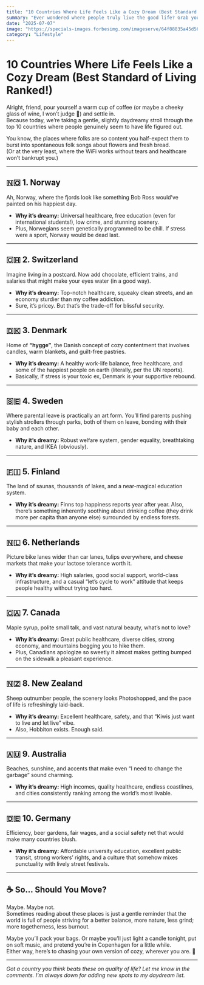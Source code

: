 ```yaml
---
title: "10 Countries Where Life Feels Like a Cozy Dream (Best Standard of Living Ranked!)"
summary: "Ever wondered where people truly live the good life? Grab your coffee and explore these 10 countries with the best standard of living, from healthcare to happiness, it’s a tour you’ll want to bookmark."
date: "2025-07-07"
image: "https://specials-images.forbesimg.com/imageserve/64f88835a45d56e6e23849fd/View-of-historical-buildings--Bryggen-in-Bergen--Norway--UNESCO-World-Heritage-Site-/960x0.jpg?fit=scale"
category: "Lifestyle"
---
```


# 10 Countries Where Life Feels Like a Cozy Dream (Best Standard of Living Ranked!)

Alright, friend, pour yourself a warm cup of coffee (or maybe a cheeky glass of wine, I won’t judge 🍷) and settle in.  
Because today, we’re taking a gentle, slightly daydreamy stroll through the top 10 countries where people genuinely seem to have life figured out.

You know, the places where folks are so content you half-expect them to burst into spontaneous folk songs about flowers and fresh bread.  
(Or at the very least, where the WiFi works without tears and healthcare won’t bankrupt you.)

---

## 🇳🇴 1. Norway

Ah, Norway, where the fjords look like something Bob Ross would’ve painted on his happiest day.

- **Why it’s dreamy:** Universal healthcare, free education (even for international students!), low crime, and stunning scenery.
- Plus, Norwegians seem genetically programmed to be chill. If stress were a sport, Norway would be dead last.

---

## 🇨🇭 2. Switzerland

Imagine living in a postcard. Now add chocolate, efficient trains, and salaries that might make your eyes water (in a good way).

- **Why it’s dreamy:** Top-notch healthcare, squeaky clean streets, and an economy sturdier than my coffee addiction.
- Sure, it’s pricey. But that’s the trade-off for blissful security.

---

## 🇩🇰 3. Denmark

Home of **“hygge”**, the Danish concept of cozy contentment that involves candles, warm blankets, and guilt-free pastries.

- **Why it’s dreamy:** A healthy work-life balance, free healthcare, and some of the happiest people on earth (literally, per the UN reports).
- Basically, if stress is your toxic ex, Denmark is your supportive rebound.

---

## 🇸🇪 4. Sweden

Where parental leave is practically an art form. You’ll find parents pushing stylish strollers through parks, both of them on leave, bonding with their baby and each other.

- **Why it’s dreamy:** Robust welfare system, gender equality, breathtaking nature, and IKEA (obviously).

---

## 🇫🇮 5. Finland

The land of saunas, thousands of lakes, and a near-magical education system.

- **Why it’s dreamy:** Finns top happiness reports year after year. Also, there’s something inherently soothing about drinking coffee (they drink more per capita than anyone else) surrounded by endless forests.

---

## 🇳🇱 6. Netherlands

Picture bike lanes wider than car lanes, tulips everywhere, and cheese markets that make your lactose tolerance worth it.

- **Why it’s dreamy:** High salaries, good social support, world-class infrastructure, and a casual “let’s cycle to work” attitude that keeps people healthy without trying too hard.

---

## 🇨🇦 7. Canada

Maple syrup, polite small talk, and vast natural beauty, what’s not to love?

- **Why it’s dreamy:** Great public healthcare, diverse cities, strong economy, and mountains begging you to hike them.
- Plus, Canadians apologize so sweetly it almost makes getting bumped on the sidewalk a pleasant experience.

---

## 🇳🇿 8. New Zealand

Sheep outnumber people, the scenery looks Photoshopped, and the pace of life is refreshingly laid-back.

- **Why it’s dreamy:** Excellent healthcare, safety, and that “Kiwis just want to live and let live” vibe.
- Also, Hobbiton exists. Enough said.

---

## 🇦🇺 9. Australia

Beaches, sunshine, and accents that make even “I need to change the garbage” sound charming.

- **Why it’s dreamy:** High incomes, quality healthcare, endless coastlines, and cities consistently ranking among the world’s most livable.

---

## 🇩🇪 10. Germany

Efficiency, beer gardens, fair wages, and a social safety net that would make many countries blush.

- **Why it’s dreamy:** Affordable university education, excellent public transit, strong workers’ rights, and a culture that somehow mixes punctuality with lively street festivals.

---

## ☕ So... Should You Move?

Maybe. Maybe not.  
Sometimes reading about these places is just a gentle reminder that the world is full of people striving for a better balance, more nature, less grind; more togetherness, less burnout.

Maybe you’ll pack your bags. Or maybe you’ll just light a candle tonight, put on soft music, and pretend you’re in Copenhagen for a little while.  
Either way, here’s to chasing your own version of cozy, wherever you are. 💛

---

_Got a country you think beats these on quality of life? Let me know in the comments. I’m always down for adding new spots to my daydream list._

